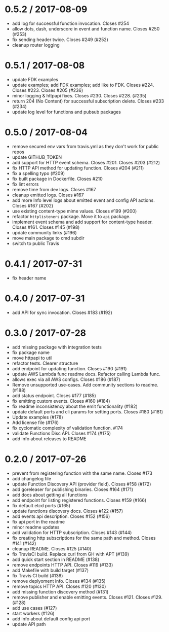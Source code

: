 
0.5.2 / 2017-08-09
==================

  * add log for successful function invocation. Closes #254
  * allow dots, dash, underscore in event and function name. Closes #250 (#253)
  * fix sending header twice. Closes #249 (#252)
  * cleanup router logging

0.5.1 / 2017-08-08
==================

  * update FDK examples
  * update examples; add FDK examples; add like to FDK. Closes #224. Closes #223. Closes #205 (#236)
  * minor logging & httpapi fixes. Closes #230. Closes #228. (#235)
  * return 204 (No Content) for successful subscription delete. Closes #233 (#234)
  * update log level for functions and pubsub packages

0.5.0 / 2017-08-04
==================

  * remove secured env vars from travis.yml as they don't work for public repos
  * update GITHUB_TOKEN
  * add support for HTTP event schema. Closes #201. Closes #203 (#212)
  * fix HTTP API method for updating function. Closes #204 (#211)
  * fix a spelling typo (#209)
  * fix built package in Dockerfile. Closes #210
  * fix lint errors
  * remove time from dev logs. Closes #167
  * cleanup emitted logs. Closes #167
  * add more Info level logs about emitted event and config API actions. Closes #167 (#202)
  * use existing content-type mime values. Closes #199 (#200)
  * refactor `httplisteners` package. Move it to `api` package.
  * implement event schema and add support for content-type header. Closes #161. Closes #145 (#198)
  * update community links (#196)
  * move main package to cmd subdir
  * switch to public Travis

0.4.1 / 2017-07-31
==================

  * fix header name

0.4.0 / 2017-07-31
==================

  * add API for sync invocation. Closes #183 (#192)

0.3.0 / 2017-07-28
==================

  * add missing package with integration tests
  * fix package name
  * move httpapi to util
  * refactor tests. Clearer structure
  * add endpoint for updating function. Closes #190 (#191)
  * update AWS Lambda func readme docs. Refactor calling Lambda func.
  * allows exec via all AWS configs. Closes #186 (#187)
  * Remove unsupported use-cases. Add community sections to readme. (#188)
  * add status endpoint. Closes #177 (#185)
  * fix emitting custom events. Closes #160 (#184)
  * fix readme inconsistency about the emit functionality (#182)
  * update default ports and cli params for setting ports. Closes #180 (#181)
  * Update examples (#178)
  * Add license file (#176)
  * fix cyclomatic complexity of validation function. #174
  * validate Functions Disc API. Closes #174 (#175)
  * add info about releases to README

0.2.0 / 2017-07-26
==================

  * prevent from registering function with the same name. Closes #173
  * add changelog file
  * update Function Discovery API (provider field). Closes #158 (#172)
  * add goreleaser for publishing binaries. Closes #164 (#171)
  * add docs about getting all functions
  * add endpoint for listing registered functions. Closes #159 (#166)
  * fix default etcd ports (#165)
  * update functions discovery docs. Closes #122 (#157)
  * add events api description. Closes #152 (#156)
  * fix api port in the readme
  * minor readme updates
  * add validation for HTTP subscription. Closes #143 (#144)
  * fix creating http subscriptions for the same path and method. Closes #141 (#142)
  * cleanup README. Closes #125 (#140)
  * fix TravisCI build. Replace curl from GH with APT (#139)
  * add quick start section in README (#138)
  * remove endpoints HTTP API. Closes #119 (#133)
  * add Makefile with build target (#137)
  * fix Travis CI build (#136)
  * remove deplyoment info. Closes #134 (#135)
  * remove topics HTTP API. Closes #120 (#130)
  * add missing function discovery method (#131)
  * remove publisher and enable emitting events. Closes #121. Closes #129. (#128)
  * add use cases (#127)
  * start workers (#126)
  * add info about default config api port
  * update API path
